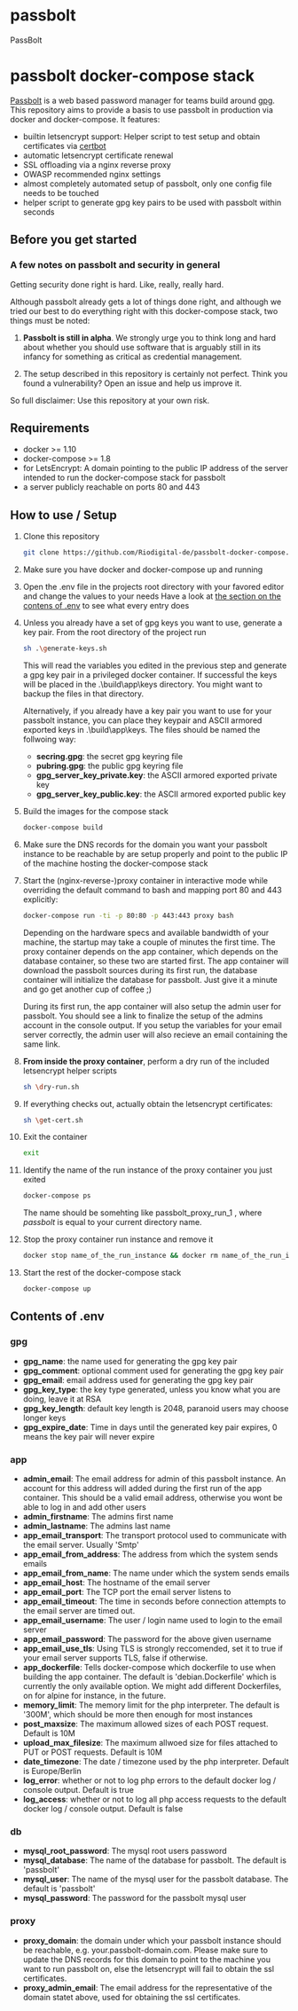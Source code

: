 # passbolt
PassBolt
# passbolt docker-compose stack #

[Passbolt](https://www.passbolt.com "Passbolt Homepage") is a web based password manager for teams build around [gpg](https://www.gnupg.org/ "GnuPG Homepage"). This repository aims to provide a basis to use passbolt in production via docker and docker-compose.
It features:
* builtin letsencrypt support: Helper script to test setup and obtain certificates via [certbot](https://github.com/certbot/certbot "Certbot, previously the Let's Encrypt Client, is EFF's tool to obtain certs from Let's Encrypt,...")
* automatic letsencrypt certificate renewal
* SSL offloading via a nginx reverse proxy
* OWASP recommended nginx settings
* almost completely automated setup of passbolt, only one config file needs to be touched
* helper script to generate gpg key pairs to be used with passbolt within seconds

## Before you get started ##
### A few notes on passbolt and security in general ###
Getting security done right is hard. Like, really, really hard. 

Although passbolt already gets a lot of things done right, and although we tried our best to do everything right with this docker-compose stack, two things must be noted:

1. **Passbolt is still in alpha**. We strongly urge you to think long and hard about whether you should use software that is arguably still in its infancy for something as critical as credential management.

2. The setup described in this repository is certainly not perfect. Think you found a vulnerability? Open an issue and help us improve it.

So full disclaimer: Use this repository at your own risk.

## Requirements ##

* docker >= 1.10
* docker-compose >= 1.8
* for LetsEncrypt: A domain pointing to the public IP address of the server intended to run the docker-compose stack for passbolt
* a server publicly reachable on ports 80 and 443

## How to use / Setup ##

1. Clone this repository
    ```bash
    git clone https://github.com/Riodigital-de/passbolt-docker-compose.git /path/to/where/youWant/theFilesToSit
    ```

2. Make sure you have docker and docker-compose up and running

3. Open the .env file in the projects root directory with your favored editor and change the values to your needs
    Have a look at [the section on the contens of .env](#contents-of-env) to see what every entry does

4. Unless you already have a set of gpg keys you want to use, generate a key pair. From the root directory of the project run
    ```bash
    sh .\generate-keys.sh
    ```
    This will read the variables you edited in the previous step and generate a gpg key pair in a privileged docker container. If successful the keys will be placed in the .\build\app\keys directory. You might want to backup the files in that directory.
    
    Alternatively, if you already have a key pair you want to use for your passbolt instance, you can place they keypair and ASCII armored exported keys in .\build\app\keys. The files should be named the follwoing way:
    * **secring.gpg**: the secret gpg keyring file
    * **pubring.gpg**: the public gpg keyring file
    * **gpg_server_key_private.key**: the ASCII armored exported private key
    * **gpg_server_key_public.key**: the ASCII armored exported public key

5. Build the images for the compose stack
    ```bash
    docker-compose build
    ```
6. Make sure the DNS records for the domain you want your passbolt instance to be reachable by are setup properly and point to the public IP of the machine hosting the docker-compose stack

7. Start the (nginx-reverse-)proxy container in interactive mode while overriding the default command to bash and mapping port 80 and 443 explicitly:
    ```bash
    docker-compose run -ti -p 80:80 -p 443:443 proxy bash
    ```
    Depending on the hardware specs and available bandwidth of your machine, the startup may take a couple of minutes the first time. The proxy container depends on the app container, which depends on the database container, so these two are started first. The app container will download the passbolt sources during its first run, the database container will initialize the database for passbolt. Just give it a minute and go get another cup of coffee ;)

    During its first run, the app container will also setup the admin user for passbolt. You should see a link to finalize the setup of the admins account in the console output. If you setup the variables for your email server correctly, the admin user will also recieve an email containing the same link.

8. **From inside the proxy container**, perform a dry run of the included letsencrypt helper scripts
    ```bash
    sh \dry-run.sh
    ```

9. If everything checks out, actually obtain the letsencrypt certificates:
    ```bash
    sh \get-cert.sh
    ```

10. Exit the container
    ```bash
    exit
    ```

11. Identify the name of the run instance of the proxy container you just exited
    ```bash
    docker-compose ps
    ```
    The name should be somehting like passbolt_proxy_run_1 , where *passbolt* is equal to your current directory name.

12. Stop the proxy container run instance and remove it
    ```bash
    docker stop name_of_the_run_instance && docker rm name_of_the_run_instance 
    ```

13. Start the rest of the docker-compose stack
    ```bash
    docker-compose up
    ```

## Contents of .env ##
### gpg ###
* **gpg_name**: the name used for generating the gpg key pair
* **gpg_comment**: optional comment used for generating the gpg key pair
* **gpg_email**: email address used for generating the gpg key pair
* **gpg_key_type**: the key type generated, unless you know what you are doing, leave it at RSA
* **gpg_key_length**: default key length is 2048, paranoid users may choose longer keys
* **gpg_expire_date**: Time in days until the generated key pair expires, 0 means the key pair will never expire
### app ###
* **admin_email**: The email address for admin of this passbolt instance. An account for this address will added during the first run of the app container. This should be a valid email address, otherwise you wont be able to log in and add other users
* **admin_firstname**: The admins first name
* **admin_lastname**: The admins last name
* **app_email_transport**: The transport protocol used to communicate with the email server. Usually 'Smtp'
* **app_email_from_address**: The address from which the system sends emails
* **app_email_from_name**: The name under which the system sends emails
* **app_email_host**: The hostname of the email server
* **app_email_port**: The TCP port the email server listens to
* **app_email_timeout**: The time in seconds before connection attempts to the email server are timed out.
* **app_email_username**: The user / login name used to login to the email server
* **app_email_password**: The password for the above given username
* **app_email_use_tls**: Using TLS is strongly reccomended, set it to true if your email server supports TLS, false if otherwise.
* **app_dockerfile**: Tells docker-compose which dockerfile to use when building the app container. The default is 'debian.Dockerfile' which is currently the only available option. We might add different Dockerfiles, on for alpine for instance, in the future.
* **memory_limit**: The memory limit for the php interpreter. The default is '300M', which should be more then enough for most instances
* **post_maxsize**: The maximum allowed sizes of each POST request. Default is 10M
* **upload_max_filesize**: The maximum allwoed size for files attached to PUT or POST requests. Default is 10M
* **date_timezone**: The date / timezone used by the php interpreter. Default is Europe/Berlin
* **log_error**: whether or not to log php errors to the default docker log / console output. Default is true
* **log_access**: whether or not to log all php access requests to the default docker log / console output. Default is false

### db ###
* **mysql_root_password**: The mysql root users password
* **mysql_database**: The name of the database for passbolt. The default is 'passbolt'
* **mysql_user**: The name of the mysql user for the passbolt database. The default is 'passbolt'
* **mysql_password**: The password for the passbolt mysql user

### proxy ###
* **proxy_domain**: the domain under which your passbolt instance should be reachable, e.g. your.passbolt-domain.com. Please make sure to update the DNS records for this domain to point to the machine you want to run passbolt on, else the letsencrypt will fail to obtain the ssl certificates.
* **proxy_admin_email**: The email address for the representative of the domain statet above, used for obtaining the ssl certificates.
